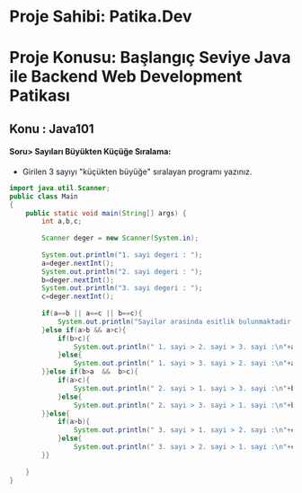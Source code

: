 # Proje Sahibi: Patika.Dev 
# Proje Konusu: Başlangıç Seviye Java ile Backend Web Development Patikası
## Konu : Java101

#### Soru> Sayıları Büyükten Küçüğe Sıralama:
- Girilen 3 sayıyı "küçükten büyüğe" sıralayan programı yazınız.

```java
import java.util.Scanner;
public class Main
{
	public static void main(String[] args) {
	    int a,b,c;
	    
	    Scanner deger = new Scanner(System.in);
	    
	    System.out.println("1. sayi degeri : ");
	    a=deger.nextInt();
	    System.out.println("2. sayi degeri : ");
	    b=deger.nextInt();
	    System.out.println("3. sayi degeri : ");
	    c=deger.nextInt();
	    
	    if(a==b || a==c || b==c){
            System.out.println("Sayilar arasinda esitlik bulunmaktadir. Lutfen kontrol ediniz. Siralama gecersiz.");
        }else if(a>b && a>c){
	        if(b>c){
	            System.out.println(" 1. sayi > 2. sayi > 3. sayi :\n"+a+" > "+b+" > "+c);
	        }else{
	            System.out.println(" 1. sayi > 3. sayi > 2. sayi :\n"+a+" > "+c+" > "+b);
	    }}else if(b>a  &&  b>c){
	        if(a>c){
	            System.out.println(" 2. sayi > 1. sayi > 3. sayi :\n"+b+" > "+a+" > "+c);
	        }else{
	            System.out.println(" 2. sayi > 3. sayi > 1. sayi :\n"+b+" > "+c+" > "+a);
        }}else{
	        if(a>b){
	            System.out.println(" 3. sayi > 1. sayi > 2. sayi :\n"+c+" > "+a+" > "+b);
	        }else{
	            System.out.println(" 3. sayi > 2. sayi > 1. sayi :\n"+c+" > "+b+" > "+a);
        }}
        
    }
}
```
